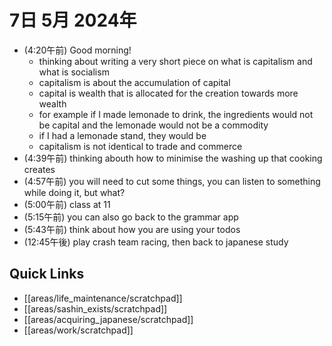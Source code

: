 # 7日 5月 2024年
- (4:20午前) Good morning!
  - thinking about writing a very short piece on what is capitalism and what is socialism
  - capitalism is about the accumulation of capital
  - capital is wealth that is allocated for the creation towards more wealth
  - for example if I made lemonade to drink, the ingredients would not be capital and the lemonade would not be a commodity
  - if I had a lemonade stand, they would be
  - capitalism is not identical to trade and commerce
- (4:39午前) thinking abouth how to minimise the washing up that cooking creates
- (4:57午前) you will need to cut some things, you can listen to something while doing it, but what?
- (5:00午前) class at 11
- (5:15午前) you can also go back to the grammar app
- (5:43午前) think about how you are using your todos
- (12:45午後) play crash team racing, then back to japanese study





 



## Quick Links
- [[areas/life_maintenance/scratchpad]]
- [[areas/sashin_exists/scratchpad]]
- [[areas/acquiring_japanese/scratchpad]]
- [[areas/work/scratchpad]]
